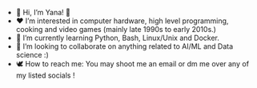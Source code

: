 - 🦋 Hi, I’m Yana! 🐞
- ❤️ I’m interested in computer hardware, high level programming, cooking and video games (mainly late 1990s to early 2010s.)
- 🌱 I’m currently learning Python, Bash, Linux/Unix and Docker.
- 🤝 I’m looking to collaborate on anything related to AI/ML and Data science :)
- 🕊️ How to reach me: You may shoot me an email or dm me over any of my listed socials !

<!---
YanaaD/YanaaD is a ✨ special ✨ repository because its `README.md` (this file) appears on your GitHub profile.
You can click the Preview link to take a look at your changes.
---> 
<!--- oh waw -->
